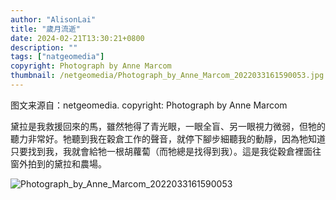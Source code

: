 ```yaml
---
author: "AlisonLai"
title: "歲月流逝"
date: 2024-02-21T13:30:21+0800
description: ""
tags: ["natgeomedia"]
copyright: Photograph by Anne Marcom
thumbnail: /netgeomedia/Photograph_by_Anne_Marcom_2022033161590053.jpg
---
```

图文来源自：netgeomedia.  copyright: Photograph by Anne Marcom

黛拉是我救援回來的馬，雖然牠得了青光眼，一眼全盲、另一眼視力微弱，但牠的聽力非常好。牠聽到我在穀倉工作的聲音，就停下腳步細聽我的動靜，因為牠知道只要找到我，我就會給牠一根胡蘿蔔（而牠總是找得到我）。這是我從穀倉裡面往窗外拍到的黛拉和農場。

![Photograph_by_Anne_Marcom_2022033161590053](/netgeomedia/Photograph_by_Anne_Marcom_2022033161590053.jpg)